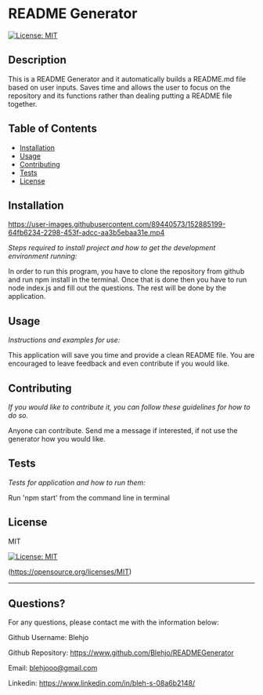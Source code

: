 # README Generator
  [![License: MIT](https://img.shields.io/badge/License-MIT-yellow.svg)](https://opensource.org/licenses/MIT)
  
  
  ## Description 
  
  
  This is a README Generator and it automatically builds a README.md file based on user inputs. Saves time and allows the user to focus on the repository and its functions rather than dealing putting a README file together.
  ## Table of Contents
  * [Installation](#installation)
  * [Usage](#usage)
  * [Contributing](#contributing)
  * [Tests](#tests)
  * [License](#license)
  
  ## Installation
  
  

https://user-images.githubusercontent.com/89440573/152885199-64fb6234-2298-453f-adcc-aa3b5ebaa31e.mp4


  
  *Steps required to install project and how to get the development environment running:*
  
  In order to run this program, you have to clone the repository from github and run npm install in the terminal. Once that is done then you have to run node index.js and fill out the questions. The rest will be done by the application.
  
  ## Usage 
  
  *Instructions and examples for use:*
  
  This application will save you time and provide a clean README file. You are encouraged to leave feedback and even contribute if you would like.
  
  ## Contributing
  
  *If you would like to contribute it, you can follow these guidelines for how to do so.*
  
  Anyone can contribute. Send me a message if interested, if not use the generator how you would like.
  
  ## Tests
  
  *Tests for application and how to run them:*
  
  Run 'npm start' from the command line in terminal
  
  ## License
  
  
  MIT

  [![License: MIT](https://img.shields.io/badge/License-MIT-yellow.svg)](https://opensource.org/licenses/MIT)

  (https://opensource.org/licenses/MIT)

  
  ---
  
  ## Questions?
  
  
  For any questions, please contact me with the information below:
  
  
  Github Username: Blehjo

  Github Repository: https://www.github.com/Blehjo/READMEGenerator

  Email: blehjooo@gmail.com

  Linkedin: https://www.linkedin.com/in/bleh-s-08a6b2148/

  
